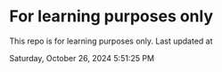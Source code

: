 # For learning purposes only
This repo is for learning purposes only.
Last updated at

Saturday, October 26, 2024 5:51:25 PM

